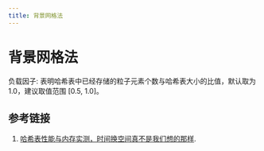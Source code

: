 ```yaml
---
title: 背景网格法
---
```


# 背景网格法

负载因子: 表明哈希表中已经存储的粒子元素个数与哈希表大小的比值，默认取为 1.0，建议取值范围 [0.5, 1.0]。

## 参考链接

1. [哈希表性能与内存实测，时间换空间真不是我们想的那样](https://www.bilibili.com/video/BV1aj411H7iJ).
